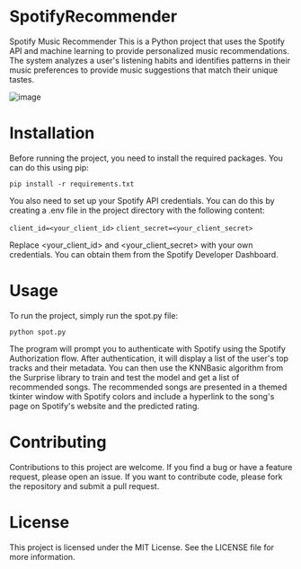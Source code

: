 # SpotifyRecommender
Spotify Music Recommender
This is a Python project that uses the Spotify API and machine learning to provide personalized music recommendations. The system analyzes a user's listening habits and identifies patterns in their music preferences to provide music suggestions that match their unique tastes.

![image](https://user-images.githubusercontent.com/64073594/233243404-c39775f8-f2c7-4d28-ad68-f44df66bade8.png)


# Installation
Before running the project, you need to install the required packages. You can do this using pip:

``` pip install -r requirements.txt ```

You also need to set up your Spotify API credentials. You can do this by creating a .env file in the project directory with the following content:

``` client_id=<your_client_id> ```
``` client_secret=<your_client_secret> ```

Replace <your_client_id> and <your_client_secret> with your own credentials. You can obtain them from the Spotify Developer Dashboard.

# Usage
To run the project, simply run the spot.py file:

```python spot.py```

The program will prompt you to authenticate with Spotify using the Spotify Authorization flow. After authentication, it will display a list of the user's top tracks and their metadata. You can then use the KNNBasic algorithm from the Surprise library to train and test the model and get a list of recommended songs. The recommended songs are presented in a themed tkinter window with Spotify colors and include a hyperlink to the song's page on Spotify's website and the predicted rating.

# Contributing

Contributions to this project are welcome. If you find a bug or have a feature request, please open an issue. If you want to contribute code, please fork the repository and submit a pull request.

# License

This project is licensed under the MIT License. See the LICENSE file for more information.




